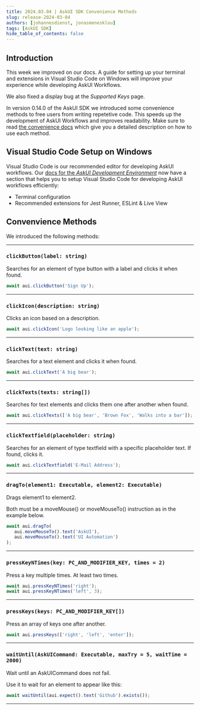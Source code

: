 ```yaml
---
title: 2024.03.04 | AskUI SDK Convenience Methods
slug: release-2024-03-04
authors: [johannesdienst, jonasmenesklou]
tags: [AskUI SDK]
hide_table_of_contents: false
---
```


## Introduction
This week we improved on our docs. A guide for setting up your terminal and extensions in Visual Studio Code on Windows will improve your experience while developing AskUI Workflows.

We also fixed a display bug at the _Supported Keys_ page.

In version 0.14.0 of the AskUI SDK we introduced some convenience methods to free users from writing repetetive code. This speeds up the development of AskUI Workflows and improves readability. Make sure to read [the convenience docs](https://docs.askui.com/docs/api/Convenience/clickButton) which give you a detailed description on how to use each method.

## Visual Studio Code Setup on Windows
Visual Studio Code is our recommended editor for developing AskUI workflows. Our [docs for the _AskUI Development Environment_](https://docs.askui.com/docs/general/Components/AskUI-Development-Environment#ade--vscode-ide) now have a section that helps you to setup Visual Studio Code for developing AskUI workflows efficiently:

* Terminal configuration
* Recommended extensions for Jest Runner, ESLint & Live View

## Convenvience Methods
We introduced the following methods:

---

### `clickButton(label: string)`
Searches for an element of type button with a label and clicks it when found.

```typescript
await aui.clickButton('Sign Up');
```

---

### `clickIcon(description: string)`
Clicks an icon based on a description.

```typescript
await aui.clickIcon('Logo looking like an apple');
```

---

### `clickText(text: string)`
Searches for a text element and clicks it when found.

```typescript
await aui.clickText('A big bear');
```

---

### `clickTexts(texts: string[])`
Searches for text elements and clicks them one after another when found.

```typescript
await aui.clickTexts(['A big bear', 'Brown Fox', 'Walks into a bar']);
```

---

### `clickTextfield(placeholder: string)`
Searches for an element of type textfield with a specific placeholder text. If found, clicks it.

```typescript
await aui.clickTextfield('E-Mail Address');
```

---

### `dragTo(element1: Executable, element2: Executable)`
Drags element1 to element2.

Both must be a moveMouse() or moveMouseTo() instruction as in the example below.

```typescript
await aui.dragTo(
   aui.moveMouseTo().text('AskUI'),
   aui.moveMouseTo().text('UI Automation')
);
```

---

### `pressKeyNTimes(key: PC_AND_MODIFIER_KEY, times = 2)`
Press a key multiple times. At least two times.

```typescript
await aui.pressKeyNTimes('right');
await aui.pressKeyNTimes('left', 3);
```

---

### `pressKeys(keys: PC_AND_MODIFIER_KEY[])`
Press an array of keys one after another.

```typescript
await aui.pressKeys(['right', 'left', 'enter']);
```

---

### `waitUntil(AskUICommand: Executable, maxTry = 5, waitTime = 2000)`
Wait until an AskUICommand does not fail.

Use it to wait for an element to appear like this:

```typescript
await waitUntil(aui.expect().text('Github').exists());
```

---
